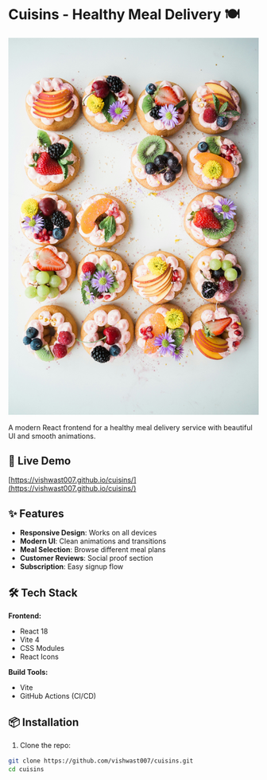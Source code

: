# Cuisins - Healthy Meal Delivery 🍽️

![Cuisins Hero Banner](src/assets/hero/meals.jpg)

A modern React frontend for a healthy meal delivery service with beautiful UI and smooth animations.

## 🚀 Live Demo

[https://vishwast007.github.io/cuisins/](https://vishwast007.github.io/cuisins/)

## ✨ Features

- **Responsive Design**: Works on all devices
- **Modern UI**: Clean animations and transitions
- **Meal Selection**: Browse different meal plans
- **Customer Reviews**: Social proof section
- **Subscription**: Easy signup flow

## 🛠️ Tech Stack

**Frontend:**

- React 18
- Vite 4
- CSS Modules
- React Icons

**Build Tools:**

- Vite
- GitHub Actions (CI/CD)

## 📦 Installation

1. Clone the repo:

```bash
git clone https://github.com/vishwast007/cuisins.git
cd cuisins
```
